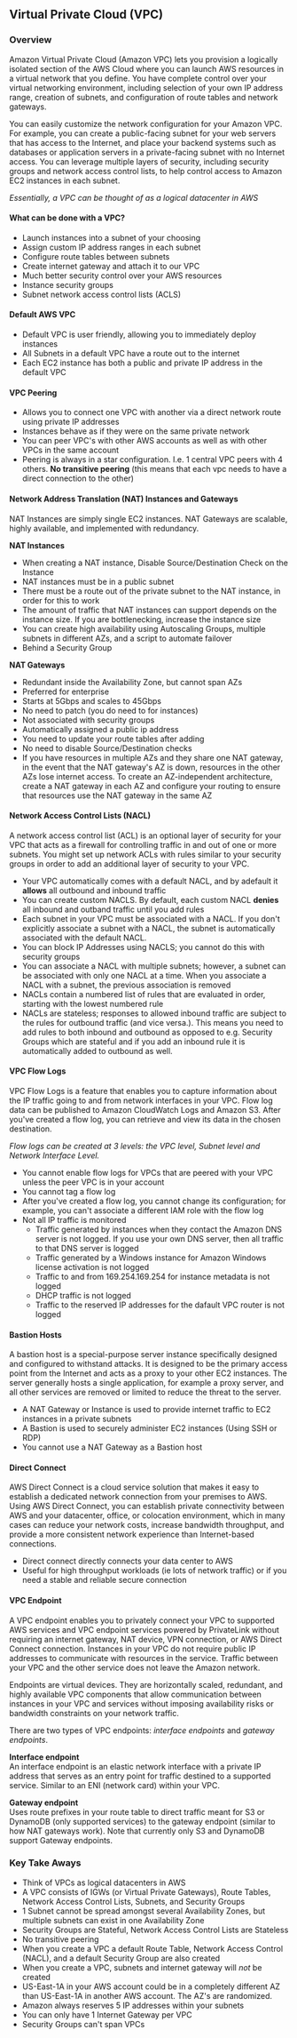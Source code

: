 ## Virtual Private Cloud (VPC)

### Overview
Amazon Virtual Private Cloud (Amazon VPC) lets you provision a logically isolated section of the AWS Cloud where you can launch AWS resources in a virtual network that you define. You have complete control over your virtual networking environment, including selection of your own IP address range, creation of subnets, and configuration of route tables and network gateways. 

You can easily customize the network configuration for your Amazon VPC. For example, you can create a public-facing subnet for your web servers that has access to the Internet, and place your backend systems such as databases or application servers in a private-facing subnet with no Internet access. You can leverage multiple layers of security, including security groups and network access control lists, to help control access to Amazon EC2 instances in each subnet.

*Essentially, a VPC can be thought of as a logical datacenter in AWS*

#### What can be done with a VPC?
- Launch instances into a subnet of your choosing
- Assign custom IP address ranges in each subnet
- Configure route tables between subnets
- Create internet gateway and attach it to our VPC
- Much better security control over your AWS resources
- Instance security groups
- Subnet network access control lists (ACLS)

#### Default AWS VPC
- Default VPC is user friendly, allowing you to immediately deploy instances
- All Subnets in a default VPC have a route out to the internet
- Each EC2 instance has both a public and private IP address in the default VPC

#### VPC Peering
- Allows you to connect one VPC with another via a direct network route using private IP addresses
- Instances behave as if they were on the same private network
- You can peer VPC's with other AWS accounts as well as with other VPCs in the same account
- Peering is always in a star configuration. I.e. 1 central VPC peers with 4 others. **No transitive peering** (this means that each vpc needs to have a direct connection to the other)

#### Network Address Translation (NAT) Instances and Gateways

NAT Instances are simply single EC2 instances. NAT Gateways are scalable, highly available, and implemented with redundancy. 

**NAT Instances**<br>

- When creating a NAT instance, Disable Source/Destination Check on the Instance
- NAT instances must be in a public subnet
- There must be a route out of the private subnet to the NAT instance, in order for this to work
- The amount of traffic that NAT instances can support depends on the instance size. If you are bottlenecking, increase the instance size
- You can create high availability using Autoscaling Groups, multiple subnets in different AZs, and a script to automate failover
- Behind a Security Group

**NAT Gateways**<br>

- Redundant inside the Availability Zone, but cannot span AZs
- Preferred for enterprise
- Starts at 5Gbps and scales to 45Gbps
- No need to patch (you do need to for instances)
- Not associated with security groups 
- Automatically assigned a public ip address
- You need to update your route tables after adding
- No need to disable Source/Destination checks
- If you have resources in multiple AZs and they share one NAT gateway, in the event that the NAT gateway's AZ is down, resources in the other AZs lose internet access. To create an AZ-independent architecture, create a NAT gateway in each AZ and configure your routing to ensure that resources use the NAT gateway in the same AZ

#### Network Access Control Lists (NACL)
A network access control list (ACL) is an optional layer of security for your VPC that acts as a firewall for controlling traffic in and out of one or more subnets. You might set up network ACLs with rules similar to your security groups in order to add an additional layer of security to your VPC.

- Your VPC automatically comes with a default NACL, and by adefault it **allows** all outbound and inbound traffic
- You can create custom NACLS. By default, each custom NACL **denies** all inbound and outband traffic until you add rules
- Each subnet in your VPC must be associated with a NACL. If you don't explicitly associate a subnet with a NACL, the subnet is automatically associated with the default NACL.
- You can block IP Addresses using NACLS; you cannot do this with security groups
- You can associate a NACL with multiple subnets; however, a subnet can be associated with only one NACL at a time. When you associate a NACL with a subnet, the previous association is removed
- NACLs contain a numbered list of rules that are evaluated in order, starting with the lowest numbered rule
- NACLs are stateless; responses to allowed inbound traffic are subject to the rules for outbound traffic (and vice versa.). This means you need to add rules to both inbound and outbound as opposed to e.g. Security Groups which are stateful and if you add an inbound rule it is automatically added to outbound as well.

#### VPC Flow Logs
VPC Flow Logs is a feature that enables you to capture information about the IP traffic going to and from network interfaces in your VPC. Flow log data can be published to Amazon CloudWatch Logs and Amazon S3. After you've created a flow log, you can retrieve and view its data in the chosen destination.

*Flow logs can be created at 3 levels: the VPC level, Subnet level and Network Interface Level.*

- You cannot enable flow logs for VPCs that are peered with your VPC unless the peer VPC is in your account
- You cannot tag a flow log
- After you've created a flow log, you cannot change its configuration; for example, you can't associate a different IAM role with the flow log
- Not all IP traffic is monitored
    - Traffic generated by instances when they contact the Amazon DNS server is not logged. If you use your own DNS server, then all traffic to that DNS server is logged
    - Traffic generated by a Windows instance for Amazon  Windows license activation is not logged
    - Traffic to and from 169.254.169.254 for instance metadata is not logged
    - DHCP traffic is not logged
    - Traffic to the reserved IP addresses for the dafault VPC router is not logged
    
#### Bastion Hosts
A bastion host is a special-purpose server instance specifically designed and configured to withstand attacks. It is designed to be the primary access point from the Internet and acts as a proxy to your other EC2 instances. The server generally hosts a single application, for example a proxy server, and all other services are removed or limited to reduce the threat to the server. 

- A NAT Gateway or Instance is used to provide internet traffic to EC2 instances in a private subnets
- A Bastion is used to securely administer EC2 instances (Using SSH or RDP)
- You cannot use a NAT Gateway as a Bastion host

#### Direct Connect
AWS Direct Connect is a cloud service solution that makes it easy to establish a dedicated network connection from your premises to AWS. Using AWS Direct Connect, you can establish private connectivity between AWS and your datacenter, office, or colocation environment, which in many cases can reduce your network costs, increase bandwidth throughput, and provide a more consistent network experience than Internet-based connections.

- Direct connect directly connects your data center to AWS
- Useful for high throughput workloads (ie lots of network traffic) or if you need a stable and reliable secure connection

#### VPC Endpoint
A VPC endpoint enables you to privately connect your VPC to supported AWS services and VPC endpoint services powered by PrivateLink without requiring an internet gateway, NAT device, VPN connection, or AWS Direct Connect connection. Instances in your VPC do not require public IP addresses to communicate with resources in the service. Traffic between your VPC and the other service does not leave the Amazon network.

Endpoints are virtual devices. They are horizontally scaled, redundant, and highly available VPC components that allow communication between instances in your VPC and services without imposing availability risks or bandwidth constraints on your network traffic.

There are two types of VPC endpoints: *interface endpoints* and *gateway endpoints*. 

**Interface endpoint**<br>
An interface endpoint is an elastic network interface with a private IP address that serves as an entry point for traffic destined to a supported service. Similar to an ENI (network card) within your VPC.

**Gateway endpoint**<br>
Uses route prefixes in your route table to direct traffic meant for S3 or DynamoDB (only supported services) to the gateway endpoint (similar to how NAT gateways work). Note that currently only S3 and DynamoDB support Gateway endpoints.


### Key Take Aways
- Think of VPCs as logical datacenters in AWS
- A VPC consists of IGWs (or Virtual Private Gateways), Route Tables, Network Access Control Lists, Subnets, and Security Groups
- 1 Subnet cannot be spread amongst several Availability Zones, but multiple subnets can exist in one Availability Zone
- Security Groups are Stateful, Network Access Control Lists are Stateless
- No transitive peering
- When you create a VPC a default Route Table, Network Access Control (NACL), and a default Security Group are also created
- When you create a VPC, subnets and internet gateway will *not* be created
- US-East-1A in your AWS account could be in a completely different AZ than US-East-1A in another AWS account. The AZ's are randomized.
- Amazon always reserves 5 IP addresses within your subnets
- You can only have 1 Internet Gateway per VPC
- Security Groups can't span VPCs
